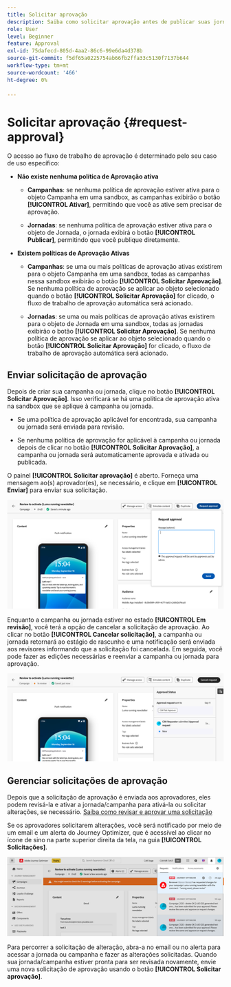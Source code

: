 ```yaml
---
title: Solicitar aprovação
description: Saiba como solicitar aprovação antes de publicar suas jornadas e campanhas.
role: User
level: Beginner
feature: Approval
exl-id: 75dafecd-805d-4aa2-86c6-99e6da4d378b
source-git-commit: f5df65a0225754ab66fb2ffa33c5130f7137b644
workflow-type: tm+mt
source-wordcount: '466'
ht-degree: 0%

---
```


# Solicitar aprovação {#request-approval}

O acesso ao fluxo de trabalho de aprovação é determinado pelo seu caso de uso específico:

* **Não existe nenhuma política de Aprovação ativa**

   * **Campanhas**: se nenhuma política de aprovação estiver ativa para o objeto Campanha em uma sandbox, as campanhas exibirão o botão **[!UICONTROL Ativar]**, permitindo que você as ative sem precisar de aprovação.

   * **Jornadas**: se nenhuma política de aprovação estiver ativa para o objeto de Jornada, o jornada exibirá o botão **[!UICONTROL Publicar]**, permitindo que você publique diretamente.

* **Existem políticas de Aprovação Ativas**

   * **Campanhas**: se uma ou mais políticas de aprovação ativas existirem para o objeto Campanha em uma sandbox, todas as campanhas nessa sandbox exibirão o botão **[!UICONTROL Solicitar Aprovação]**.
Se nenhuma política de aprovação se aplicar ao objeto selecionado quando o botão **[!UICONTROL Solicitar Aprovação]** for clicado, o fluxo de trabalho de aprovação automática será acionado.

   * **Jornadas**: se uma ou mais políticas de aprovação ativas existirem para o objeto de Jornada em uma sandbox, todas as jornadas exibirão o botão **[!UICONTROL Solicitar Aprovação]**.
Se nenhuma política de aprovação se aplicar ao objeto selecionado quando o botão **[!UICONTROL Solicitar Aprovação]** for clicado, o fluxo de trabalho de aprovação automática será acionado.

## Enviar solicitação de aprovação

Depois de criar sua campanha ou jornada, clique no botão **[!UICONTROL Solicitar Aprovação]**. Isso verificará se há uma política de aprovação ativa na sandbox que se aplique à campanha ou jornada.

* Se uma política de aprovação aplicável for encontrada, sua campanha ou jornada será enviada para revisão.

* Se nenhuma política de aprovação for aplicável à campanha ou jornada depois de clicar no botão **[!UICONTROL Solicitar Aprovação]**, a campanha ou jornada será automaticamente aprovada e ativada ou publicada.

O painel **[!UICONTROL Solicitar aprovação]** é aberto. Forneça uma mensagem ao(s) aprovador(es), se necessário, e clique em **[!UICONTROL Enviar]** para enviar sua solicitação.

![](assets/approval-request.png)

Enquanto a campanha ou jornada estiver no estado **[!UICONTROL Em revisão]**, você terá a opção de cancelar a solicitação de aprovação. Ao clicar no botão **[!UICONTROL Cancelar solicitação]**, a campanha ou jornada retornará ao estágio de rascunho e uma notificação será enviada aos revisores informando que a solicitação foi cancelada. Em seguida, você pode fazer as edições necessárias e reenviar a campanha ou jornada para aprovação.

![](assets/approval-cancel.png)

## Gerenciar solicitações de aprovação

Depois que a solicitação de aprovação é enviada aos aprovadores, eles podem revisá-la e ativar a jornada/campanha para ativá-la ou solicitar alterações, se necessário. [Saiba como revisar e aprovar uma solicitação](review-approve-request.md)

Se os aprovadores solicitarem alterações, você será notificado por meio de um email e um alerta do Journey Optimizer, que é acessível ao clicar no ícone de sino na parte superior direita da tela, na guia **[!UICONTROL Solicitações]**.

![](assets/changes-requested.png)

Para percorrer a solicitação de alteração, abra-a no email ou no alerta para acessar a jornada ou campanha e fazer as alterações solicitadas. Quando sua jornada/campanha estiver pronta para ser revisada novamente, envie uma nova solicitação de aprovação usando o botão **[!UICONTROL Solicitar aprovação]**.
